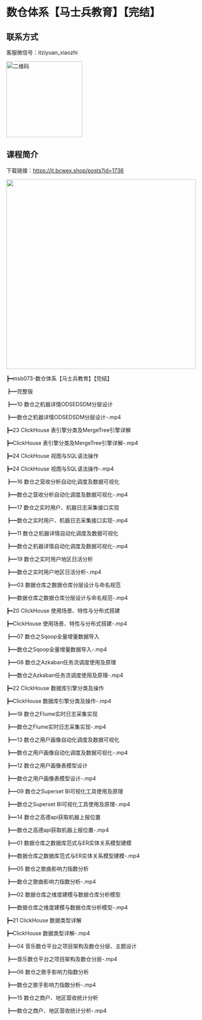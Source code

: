 # 数仓体系【马士兵教育】【完结】

## 联系方式

客服微信号：itziyuan_xiaozhi

<img src="https://ziyuanyun.oss-cn-guangzhou.aliyuncs.com/common/20240614073449/666b82192834a.jpg" width="200" height="200" alt="二维码">

## 课程简介

下载链接：https://it.bcwex.shop/posts?id=1736

<img src="https://ziyuanyun.oss-cn-guangzhou.aliyuncs.com/yun/20240515183522/66448fea173c7.jpg" width="500" alt="">

  ┣━msb073-数仓体系【马士兵教育】【完结】

 ┣━完整版

 ┣━10 数仓之机器详情ODSEDSDM分层设计

 ┣━数仓之机器详情ODSEDSDM分层设计-.mp4

 ┣━23 ClickHouse 表引擎分类及MergeTree引擎详解

 ┣━ClickHouse 表引擎分类及MergeTree引擎详解-.mp4

 ┣━24 ClickHouse 视图与SQL语法操作

 ┣━24 ClickHouse 视图与SQL语法操作-.mp4

 ┣━16 数仓之营收分析自动化调度及数据可视化

 ┣━数仓之营收分析自动化调度及数据可视化-.mp4

 ┣━17 数仓之实时用户、机器日志采集接口实现

 ┣━数仓之实时用户、机器日志采集接口实现-.mp4

 ┣━11 数仓之机器详情自动化调度及数据可视化

 ┣━数仓之机器详情自动化调度及数据可视化-.mp4

 ┣━19 数仓之实时用户地区日活分析

 ┣━数仓之实时用户地区日活分析-.mp4

 ┣━03 数据仓库之数据仓库分层设计与命名规范

 ┣━数据仓库之数据仓库分层设计与命名规范-.mp4

 ┣━20 ClickHouse 使用场景、特性与分布式搭建

 ┣━ClickHouse 使用场景、特性与分布式搭建-.mp4

 ┣━07 数仓之Sqoop全量增量数据导入

 ┣━数仓之Sqoop全量增量数据导入-.mp4

 ┣━08 数仓之Azkaban任务流调度使用及原理

 ┣━数仓之Azkaban任务流调度使用及原理-.mp4

 ┣━22 ClickHouse 数据库引擎分类及操作

 ┣━ClickHouse 数据库引擎分类及操作-.mp4

 ┣━18 数仓之Flume实时日志采集实现

 ┣━数仓之Flume实时日志采集实现-.mp4

 ┣━13 数仓之用户画像自动化调度及数据可视化

 ┣━数仓之用户画像自动化调度及数据可视化-.mp4

 ┣━12 数仓之用户画像表模型设计

 ┣━数仓之用户画像表模型设计-.mp4

 ┣━09 数仓之Superset BI可视化工具使用及原理

 ┣━数仓之Superset BI可视化工具使用及原理-.mp4

 ┣━14 数仓之高德api获取机器上报位置

 ┣━数仓之高德api获取机器上报位置-.mp4

 ┣━01 数据仓库之数据库范式与ER实体关系模型建模

 ┣━数据仓库之数据库范式与ER实体关系模型建模-.mp4

 ┣━05 数仓之歌曲影响力指数分析

 ┣━数仓之歌曲影响力指数分析-.mp4

 ┣━02 数据仓库之维度建模与数据仓库分析模型

 ┣━数据仓库之维度建模与数据仓库分析模型-.mp4

 ┣━21 ClickHouse 数据类型详解

 ┣━ClickHouse 数据类型详解-.mp4

 ┣━04 音乐数仓平台之项目架构及数仓分层、主题设计

 ┣━音乐数仓平台之项目架构及数仓分层-.mp4

 ┣━06 数仓之歌手影响力指数分析

 ┣━数仓之歌手影响力指数分析-.mp4

 ┣━15 数仓之商户、地区营收统计分析

 ┣━数仓之商户、地区营收统计分析-.mp4

  